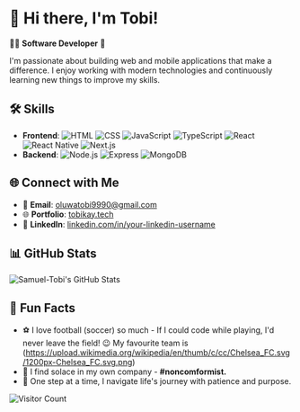 # 👋 Hi there, I'm Tobi!

👨‍💻 **Software Developer** 🚀

I'm passionate about building web and mobile applications that make a difference. I enjoy working with modern technologies and continuously learning new things to improve my skills.

## 🛠️ Skills

- **Frontend**: ![HTML](https://img.shields.io/badge/HTML-E34F26?style=flat-square&logo=html5&logoColor=white) ![CSS](https://img.shields.io/badge/CSS-1572B6?style=flat-square&logo=css3&logoColor=white) ![JavaScript](https://img.shields.io/badge/JavaScript-F7DF1E?style=flat-square&logo=javascript&logoColor=black) ![TypeScript](https://img.shields.io/badge/TypeScript-007ACC?style=flat-square&logo=typescript&logoColor=white) ![React](https://img.shields.io/badge/React-61DAFB?style=flat-square&logo=react&logoColor=black) ![React Native](https://img.shields.io/badge/React_Native-61DAFB?style=flat-square&logo=react&logoColor=black) ![Next.js](https://img.shields.io/badge/Next.js-000000?style=flat-square&logo=nextdotjs&logoColor=white)
- **Backend**: ![Node.js](https://img.shields.io/badge/Node.js-339933?style=flat-square&logo=nodedotjs&logoColor=white) ![Express](https://img.shields.io/badge/Express-000000?style=flat-square&logo=express&logoColor=white) ![MongoDB](https://img.shields.io/badge/MongoDB-47A248?style=flat-square&logo=mongodb&logoColor=white)

## 🌐 Connect with Me

- 📧 **Email**: [oluwatobi9990@gmail.com](mailto:oluwatobi9990@gmail.com)
- 🌐 **Portfolio**: [tobikay.tech](https://tobikay.tech/)
- 💼 **LinkedIn**: [linkedin.com/in/your-linkedin-username](https://www.linkedin.com/in/your-linkedin-username)

## 📊 GitHub Stats

![Samuel-Tobi's GitHub Stats](https://github-readme-stats.vercel.app/api?username=Samuel-Tobi&show_icons=true&theme=radical)

## 🎉 Fun Facts

- ⚽ I love football (soccer) so much - If I could code while playing, I'd never leave the field! 😉 My favourite team is (https://upload.wikimedia.org/wikipedia/en/thumb/c/cc/Chelsea_FC.svg/1200px-Chelsea_FC.svg.png)
- 🌟 I find solace in my own company - **#noncomformist.**
- 🧩 One step at a time, I navigate life's journey with patience and purpose.


![Visitor Count](https://visitor-badge.laobi.icu/badge?page_id=Samuel-Tobi)

<!---
## 🚀 Featured Projects

Here are a few projects I've worked on:

- **Project 1**: A brief description of what this project is about. [View Project](link_to_project)
- **Project 2**: A brief description of what this project is about. [View Project](link_to_project)
- **Project 3**: A brief description of what this project is about. [View Project](link_to_project)

Feel free to check out my repositories and get in touch!


Samuel-Tobi/Samuel-Tobi is a ✨ special ✨ repository because its `README.md` (this file) appears on your GitHub profile.
You can click the Preview link to take a look at your changes.
--->




<!---👋 Software Developer 🚀
Skills: HTML, CSS, JavaScript, TypeScript, React.js, React Native, Next, MongoDB, Express .

Email: oluwatobi9990@gmail.com

Portfolio: [tobikay.tech](https://tobikay.tech/)

Samuel-Tobi/Samuel-Tobi is a ✨ special ✨ repository because its `README.md` (this file) appears on your GitHub profile.
You can click the Preview link to take a look at your changes.
--->
